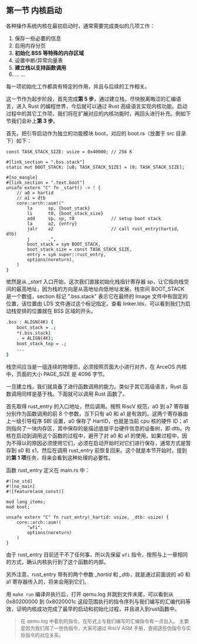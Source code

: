 ## 第一节 内核启动

各种操作系统内核在最初启动时，通常需要完成类似的几项工作：

1. 保存一些必要的信息
2. 启用内存分页
3. **初始化 BSS 等特殊的内存区域**
4. 设置中断/异常向量表
5. **建立栈以支持函数调用**
6. ... ...

每一项初始化工作都具有特定的作用，并且与后续的工作相关。

这一节作为起步阶段，首先完成**第 5 步**，通过建立栈，尽快脱离晦涩的汇编语言，进入 Rust 的编程世界，今后就可以通过 Rust 高级语言实现内核功能。启动过程中的其它工作项，我们将在扩展对应的内核功能时，再回头进行补充。例如下节我们会补上**第 3 步**。

首先，把引导启动作为独立的功能模块 boot，对应的 boot.rs（放置于 src 目录下）如下：

```rust,ignore
const TASK_STACK_SIZE: usize = 0x40000; // 256 K

#[link_section = ".bss.stack"]
static mut BOOT_STACK: [u8; TASK_STACK_SIZE] = [0; TASK_STACK_SIZE];

#[no_mangle]
#[link_section = ".text.boot"]
unsafe extern "C" fn _start() -> ! {
    // a0 = hartid
    // a1 = dtb
    core::arch::asm!("
        la      sp, {boot_stack}
        li      t0, {boot_stack_size}
        add     sp, sp, t0              // setup boot stack
        la      a2, {entry}
        jalr    a2                      // call rust_entry(hartid, dtb)
        j       .",
        boot_stack = sym BOOT_STACK,
        boot_stack_size = const TASK_STACK_SIZE,
        entry = sym super::rust_entry,
        options(noreturn),
    )
}
```

依然是从 *_start* 入口开始，这次我们直接初始化栈指针寄存器 sp，让它指向栈空间的最高地址，因为栈的方向是从高地址向低地址发展。栈空间 BOOT_STACK 是一个数组，section 标记 ".bss.stack" 表示它在最终的 Image 文件中有固定的位置，该位置由 LDS 文件通过这个标记指定。查看 linker.lds，可以看到我们为启动栈安排的位置就在 BSS 区域的开头。

```bash
.bss : ALIGN(4K) {
    boot_stack = .;
    *(.bss.stack)
    . = ALIGN(4K);
    boot_stack_top = .;
	...
}
```

栈空间应当是一组连续的物理页，必须按照页面大小进行对齐，在 ArceOS 内核中，页面的大小 PAGE_SIZE 是 4096 字节。

一旦建立栈，我们就具备了进行函数调用的能力。类似于其它高级语言，Rust 函数调用同样是基于栈。下面就可以调用 Rust 函数了。

首先取得 rust_entry 的入口地址，然后调用。按照 RiscV 规范，a0 到 a7 寄存器分别作为函数调用的前 8 个参数，当下只有 a0 和 a1 是有效的。这两个寄存器由上一级引导程序 SBI 设置，a0 保存了 HartID，也就是当前 cpu 核的硬件 ID；a1 则指向了一块内存区，其中保存的是描述底层平台硬件信息的设备树，即 dtb。内核在启动到调用这个函数的过程中，避开了对 a0 和 a1 的使用。如果过程中，因为不得以的原因必须使用它们，必须在启动开始时对它们进行保存，通常方式是暂存到 s0 和 s1，然后在调用 rust_entry 前恢复回来。这个就是本节开始时，提到的**第 1 项**任务，将来会看到这种处理的必要性。

函数 rust_entry 定义在 main.rs 中：

```rust,ignore
#![no_std]
#![no_main]
#![feature(asm_const)]

mod lang_items;
mod boot;

unsafe extern "C" fn rust_entry(_hartid: usize, _dtb: usize) {
    core::arch::asm!(
        "wfi",
        options(noreturn)
    )
}
```

由于 rust_entry 目前还干不了任何事，所以先保留 `wfi` 指令，按照与上一章相同的方式，确认内核执行到了这个函数的内部。

另外注意，rust_entry 带有的两个参数 *_hartid* 和 *_dtb*，就是通过前面说的 a0 和 a1 寄存器传入的，将来会用到它们。

用 `make run` 编译并执行后，打开 qemu.log 并跳到文件末尾，可以看到从 0x80200000 到 0x8020001c 这段范围执行的指令序列与我们编写的汇编代码等效，证明内核成功完成了最早的启动和初始化过程，并且进入到rust函数中。

> <font size=2>在 qemu.log 中看到的指令，在形式上与我们编写的汇编指令有一点出入。</font>
> <font size=2>主要是因为我们用了一些伪指令，大家可通过 RiscV ASM 手册，查阅这些伪指令与实际指令的对应关系。</font>
